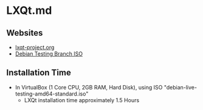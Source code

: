 # LXQt.md

## Websites

* [lxqt-project.org](https://lxqt-project.org/)
* [Debian Testing Branch ISO](https://cdimage.debian.org/cdimage/weekly-live-builds/amd64/iso-hybrid/)

## Installation Time

* In VirtualBox (1 Core CPU, 2GB RAM, Hard Disk), using ISO "debian-live-testing-amd64-standard.iso"
  * LXQt installation time approximately 1.5 Hours
